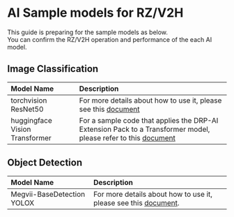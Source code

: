 # AI Sample models for RZ/V2H
This guide is preparing for the sample models as below.  
You can confirm the RZ/V2H operation and performance of the each AI model.  


## Image Classification

|Model Name|Description|
|:---|:---|
|torchvision ResNet50|For more details about how to use it, please see this [document](./torchvision_resnet50/README.md)|
|huggingface Vision Transformer|For a sample code that applies the DRP-AI Extension Pack to a Transformer model, please refer to this [document](./huggingface_vit/README.md)|


## Object Detection

|Model Name|Description|
|:---|:---|
|Megvii-BaseDetection YOLOX|For more details about how to use it, please see this [document](./megvii-basedetection_yolox/README.md).|

